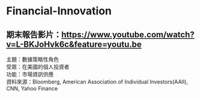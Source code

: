 # Financial-Innovation

## 期末報告影片：https://www.youtube.com/watch?v=L-BKJoHvk6c&feature=youtu.be 
主題：數據策略性角色\
受眾：在美國的個人投資者 \
功能：市場資訊供應\
資料來源：Bloomberg, American Association of Individual Investors(AAII), CNN, Yahoo Finance
